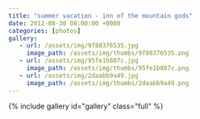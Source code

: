 ```yaml
---
title: "summer vacation - inn of the mountain gods"
date: 2012-08-30 08:00:00 +0000
categories: [photos]
gallery: 
   - url: /assets/img/9f88376535.jpg
     image_path: /assets/img/thumbs/9f88376535.png
   - url: /assets/img/95fe1b807c.jpg
     image_path: /assets/img/thumbs/95fe1b807c.png
   - url: /assets/img/2daabb9a49.jpg
     image_path: /assets/img/thumbs/2daabb9a49.png
---
```

{% include gallery id="gallery" class="full" %}